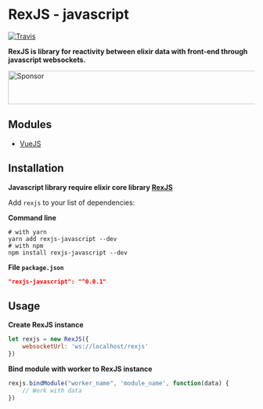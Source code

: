 # RexJS - javascript

[![Travis](https://travis-ci.org/orisons/rexjs-javascript.svg?branch=master)](https://travis-ci.org/orisons/rexjs-javascript)

**RexJS is library for reactivity between elixir data with front-end through javascript websockets.**

<a target='_blank' rel='nofollow' href='https://app.codesponsor.io/link/4eSXzM9Zem3cwXCYU3QciGaZ/orisons/rexjs-javascript'>
  <img alt='Sponsor' width='888' height='68' src='https://app.codesponsor.io/embed/4eSXzM9Zem3cwXCYU3QciGaZ/orisons/rexjs-javascript.svg' />
</a>

## Modules
* [VueJS](https://github.com/orisons/rexjs-vue)

## Installation

**Javascript library require elixir core library [RexJS](https://github.com/orisons/rexjs-elixir)**

Add `rexjs` to your list of dependencies:

**Command line**
```
# with yarn
yarn add rexjs-javascript --dev
# with npm
npm install rexjs-javascript --dev
```

**File `package.json`**
```json
"rexjs-javascript": "^0.0.1"
```

## Usage

**Create RexJS instance**
```javascript
let rexjs = new RexJS({
    websocketUrl: 'ws://localhost/rexjs'
})
```

**Bind module with worker to RexJS instance**
```javascript
rexjs.bindModule("worker_name", 'module_name', function(data) {
    // Work with data
})
```
